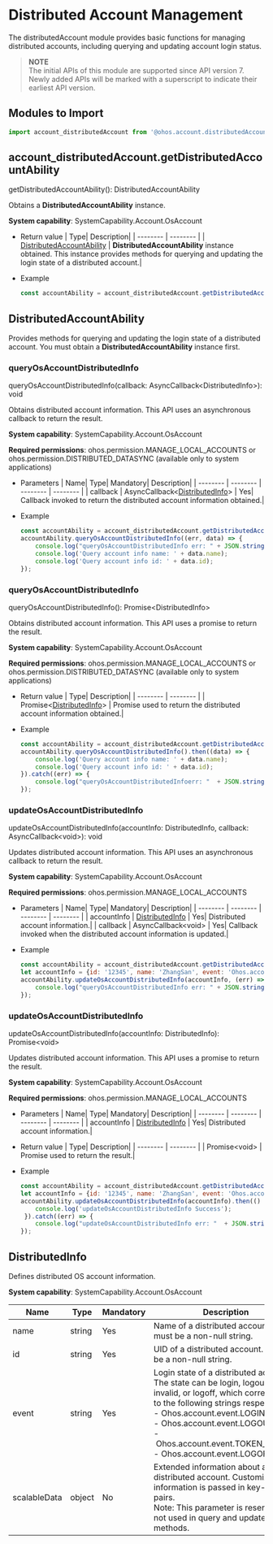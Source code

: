 # Distributed Account Management

The distributedAccount module provides basic functions for managing distributed accounts, including querying and updating account login status.

> **NOTE**<br>
> The initial APIs of this module are supported since API version 7. Newly added APIs will be marked with a superscript to indicate their earliest API version.


## Modules to Import

```js
import account_distributedAccount from '@ohos.account.distributedAccount';
```


## account_distributedAccount.getDistributedAccountAbility

getDistributedAccountAbility(): DistributedAccountAbility

Obtains a **DistributedAccountAbility** instance.

**System capability**: SystemCapability.Account.OsAccount

- Return value
  | Type| Description|
  | -------- | -------- |
  | [DistributedAccountAbility](#distributedaccountability) | **DistributedAccountAbility** instance obtained. This instance provides methods for querying and updating the login state of a distributed account.|

- Example
  ```js
  const accountAbility = account_distributedAccount.getDistributedAccountAbility();
  ```

## DistributedAccountAbility

Provides methods for querying and updating the login state of a distributed account. You must obtain a **DistributedAccountAbility** instance first.

### queryOsAccountDistributedInfo

queryOsAccountDistributedInfo(callback: AsyncCallback&lt;DistributedInfo&gt;): void

Obtains distributed account information. This API uses an asynchronous callback to return the result.

**System capability**: SystemCapability.Account.OsAccount

**Required permissions**: ohos.permission.MANAGE_LOCAL_ACCOUNTS or ohos.permission.DISTRIBUTED_DATASYNC (available only to system applications)

- Parameters
  | Name| Type| Mandatory| Description|
  | -------- | -------- | -------- | -------- |
  | callback | AsyncCallback&lt;[DistributedInfo](#distributedinfo)&gt; | Yes| Callback invoked to return the distributed account information obtained.|

- Example
  ```js
  const accountAbility = account_distributedAccount.getDistributedAccountAbility();
  accountAbility.queryOsAccountDistributedInfo((err, data) => { 
      console.log("queryOsAccountDistributedInfo err: " + JSON.stringify(err));
      console.log('Query account info name: ' + data.name);
      console.log('Query account info id: ' + data.id);
  });
  ```

### queryOsAccountDistributedInfo

queryOsAccountDistributedInfo(): Promise&lt;DistributedInfo&gt;

Obtains distributed account information. This API uses a promise to return the result.

**System capability**: SystemCapability.Account.OsAccount

**Required permissions**: ohos.permission.MANAGE_LOCAL_ACCOUNTS or ohos.permission.DISTRIBUTED_DATASYNC (available only to system applications)

- Return value
  | Type| Description|
  | -------- | -------- |
  | Promise&lt;[DistributedInfo](#distributedinfo)&gt; | Promise used to return the distributed account information obtained.|

- Example
  ```js
  const accountAbility = account_distributedAccount.getDistributedAccountAbility();
  accountAbility.queryOsAccountDistributedInfo().then((data) => { 
      console.log('Query account info name: ' + data.name);
      console.log('Query account info id: ' + data.id);
  }).catch((err) => {
      console.log("queryOsAccountDistributedInfoerr: "  + JSON.stringify(err));
  });
  ```

### updateOsAccountDistributedInfo

updateOsAccountDistributedInfo(accountInfo: DistributedInfo, callback: AsyncCallback&lt;void&gt;): void

Updates distributed account information. This API uses an asynchronous callback to return the result.

**System capability**: SystemCapability.Account.OsAccount

**Required permissions**: ohos.permission.MANAGE_LOCAL_ACCOUNTS

- Parameters
  | Name| Type| Mandatory| Description|
  | -------- | -------- | -------- | -------- |
  | accountInfo | [DistributedInfo](#distributedinfo) | Yes| Distributed account information.|
  | callback | AsyncCallback&lt;void&gt; | Yes| Callback invoked when the distributed account information is updated.|

- Example
  ```js
  const accountAbility = account_distributedAccount.getDistributedAccountAbility();
  let accountInfo = {id: '12345', name: 'ZhangSan', event: 'Ohos.account.event.LOGIN'};
  accountAbility.updateOsAccountDistributedInfo(accountInfo, (err) => { 
      console.log("queryOsAccountDistributedInfo err: " + JSON.stringify(err));
  });
  ```

### updateOsAccountDistributedInfo

updateOsAccountDistributedInfo(accountInfo: DistributedInfo): Promise&lt;void&gt;

Updates distributed account information. This API uses a promise to return the result.

**System capability**: SystemCapability.Account.OsAccount

**Required permissions**: ohos.permission.MANAGE_LOCAL_ACCOUNTS

- Parameters
  | Name| Type| Mandatory| Description|
  | -------- | -------- | -------- | -------- |
  | accountInfo | [DistributedInfo](#distributedinfo) | Yes| Distributed account information.|

- Return value
  | Type| Description|
  | -------- | -------- |
  | Promise&lt;void&gt; | Promise used to return the result.|

- Example
  ```js
  const accountAbility = account_distributedAccount.getDistributedAccountAbility();
  let accountInfo = {id: '12345', name: 'ZhangSan', event: 'Ohos.account.event.LOGIN'};
  accountAbility.updateOsAccountDistributedInfo(accountInfo).then(() => {
      console.log('updateOsAccountDistributedInfo Success');
   }).catch((err) => {
      console.log("updateOsAccountDistributedInfo err: "  + JSON.stringify(err));
  });
  ```


## DistributedInfo

Defines distributed OS account information.

**System capability**: SystemCapability.Account.OsAccount

| Name| Type| Mandatory| Description|
| -------- | -------- | -------- | -------- |
| name | string | Yes| Name of a distributed account. It must be a non-null string.|
| id | string | Yes| UID of a distributed account. It must be a non-null string.|
| event | string | Yes| Login state of a distributed account. The state can be login, logout, token invalid, or logoff, which correspond to the following strings respectively:<br>-&nbsp;Ohos.account.event.LOGIN<br>-&nbsp;Ohos.account.event.LOGOUT<br>-&nbsp;Ohos.account.event.TOKEN_INVALID<br>-&nbsp;Ohos.account.event.LOGOFF |
| scalableData | object | No| Extended information about a distributed account. Customized information is passed in key-value pairs.<br>Note: This parameter is reserved and not used in query and update methods.|
